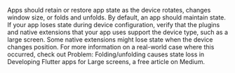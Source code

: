 Apps should retain or restore app state
as the device rotates, changes window size,
or folds and unfolds. 
By default, an app should maintain state.
If your app loses state during device configuration,
verify that the plugins and native extensions
that your app uses support the
device type, such as a large screen.
Some native extensions might lose state when the
device changes position.
For more information on a real-world case
where this occurred, check out 
Problem: Folding/unfolding causes state loss
in Developing Flutter apps for Large screens,
a free article on Medium.
